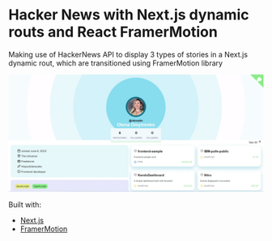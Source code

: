 # Hacker News with Next.js dynamic routs and React FramerMotion

Making use of HackerNews API to display 3 types of stories in a Next.js dynamic rout, which are transitioned using FramerMotion library

![demo](https://github.com/olenadm/yourgitprofile/blob/a5799d8c02751f4a59852a77956e5f6a33baaf33/public/img/git.jpg)

Built with:

- [Next.js](https://nextjs.org/)
- [FramerMotion](https://www.framer.com/) 